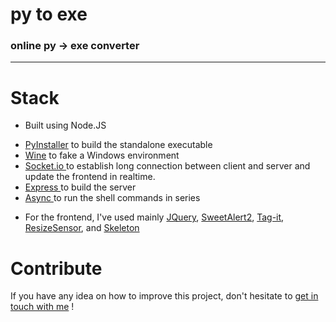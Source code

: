 <h1> py to exe </h1>
<h3> online py → exe converter </h3>
<hr/>

# Stack
- Built using Node.JS
* <a href="https://github.com/pyinstaller/pyinstaller">PyInstaller</a> to build the standalone executable
* <a href="https://github.com/wine-mirror/wine">Wine</a> to fake a Windows environment
* <a href="https://github.com/socketio/socket.io"> Socket.io </a> to establish long connection between client and server and update the frontend in realtime.
* <a href="https://github.com/expressjs/express"> Express </a> to build the server
* <a href="https://github.com/caolan/async"> Async </a> to run the shell commands in series
- For the frontend, I've used mainly <a href="https://github.com/jquery/jquery">JQuery</a>, <a href="https://github.com/sweetalert2/sweetalert2">SweetAlert2</a>, <a href="https://github.com/aehlke/tag-it">Tag-it</a>, <a href="https://github.com/procurios/ResizeSensor">ResizeSensor</a>, and <a href="https://github.com/dhg/Skeleton"> Skeleton </a>

# Contribute
If you have any idea on how to improve this project, don't hesitate to <a href="http://www.michaelcukier.com/home/"> get in touch with me</a> ! 
